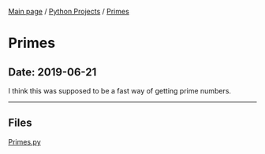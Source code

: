 [Main page](/) / [Python Projects](/python) / [Primes](/python/2019-06-21_Primes)

# Primes

## Date: 2019-06-21

I think this was supposed to be a fast way of getting prime numbers.

-----

## Files

[Primes.py](Primes.py)